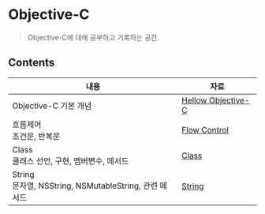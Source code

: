 # Objective-C

> Objective-C에 대해 공부하고 기록하는 공간.



## Contents

| 내용                                                       | 자료                                                         |
| ---------------------------------------------------------- | ------------------------------------------------------------ |
| Objective-C 기본 개념                                      | [Hellow Objective-C](https://github.com/JoongChangYang/TIL/blob/master/Objective-C/HellowObjective-C.md) |
| 흐름제어<br />조건문, 반복문                               | [Flow Control](https://github.com/JoongChangYang/TIL/blob/master/Objective-C/FlowControl.md) |
| Class<br />클래스 선언, 구현, 멤버변수, 메서드             | [Class](https://github.com/JoongChangYang/TIL/blob/master/Objective-C/Class.md) |
| String<br />문자열, NSString, NSMutableString, 관련 메서드 | [String](https://github.com/JoongChangYang/TIL/blob/master/Objective-C/String.md) |

